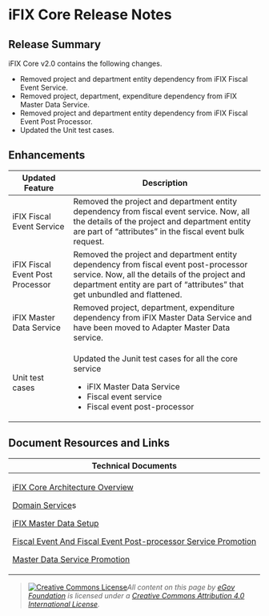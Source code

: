 # iFIX Core Release Notes

## Release Summary <a href="#release-summary" id="release-summary"></a>

iFIX Core v2.0 contains the following changes.

* Removed project and department entity dependency from iFIX Fiscal Event Service.
* Removed project, department, expenditure dependency from iFIX Master Data Service.
* Removed project and department entity dependency from iFIX Fiscal Event Post Processor.
* Updated the Unit test cases.

## Enhancements <a href="#enhancements" id="enhancements"></a>

| **Updated Feature**              | **Description**                                                                                                                                                                                                     |
| -------------------------------- | ------------------------------------------------------------------------------------------------------------------------------------------------------------------------------------------------------------------- |
| iFIX Fiscal Event Service        | Removed the project and department entity dependency from fiscal event service. Now, all the details of the project and department entity are part of “attributes” in the fiscal event bulk request.                |
| iFIX Fiscal Event Post Processor | Removed the project and department entity dependency from fiscal event post-processor service. Now, all the details of the project and department entity are part of “attributes” that get unbundled and flattened. |
| iFIX Master Data Service         | Removed project, department, expenditure dependency from iFIX Master Data Service and have been moved to Adapter Master Data service.                                                                               |
| Unit test cases                  | <p></p><p>Updated the Junit test cases for all the core service</p><ul><li>iFIX Master Data Service</li><li>Fiscal event service</li><li>Fiscal event post-processor</li></ul>                                      |

## Document Resources and Links <a href="#document-resources-and-links" id="document-resources-and-links"></a>

| **Technical Documents**                                                                                                                                                                                                                                                                                                                                                                                                                                                                                                                                                                |
| -------------------------------------------------------------------------------------------------------------------------------------------------------------------------------------------------------------------------------------------------------------------------------------------------------------------------------------------------------------------------------------------------------------------------------------------------------------------------------------------------------------------------------------------------------------------------------------- |
| <p><a href="broken-reference">iFIX Core Architecture Overview</a></p><p><a href="../../configuration/services/master-data-setup/domain-services/">Domain Service</a>s</p><p><a href="../../configuration/services/master-data-setup/">iFIX Master Data Setup</a></p><p><a href="../../configuration/promotion-docs/fiscal-event-and-fiscal-event-post-processor-service-promotion.md">Fiscal Event And Fiscal Event Post-processor Service Promotion</a></p><p><a href="../../configuration/promotion-docs/master-data-service-promotion-doc.md">Master Data Service Promotion</a></p> |

> [![Creative Commons License](https://i.creativecommons.org/l/by/4.0/80x15.png)_​_](http://creativecommons.org/licenses/by/4.0/)_All content on this page by_ [_eGov Foundation_](https://egov.org.in/) _is licensed under a_ [_Creative Commons Attribution 4.0 International License_](http://creativecommons.org/licenses/by/4.0/)_._

&#x20;
